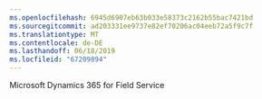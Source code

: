 ```yaml
---
ms.openlocfilehash: 6945d6907eb63b033e58373c2162b55bac7421bd
ms.sourcegitcommit: ad203331ee9737e82ef70206ac04eeb72a5f9c7f
ms.translationtype: MT
ms.contentlocale: de-DE
ms.lasthandoff: 06/18/2019
ms.locfileid: "67209894"
---
```

Microsoft Dynamics 365 for Field Service